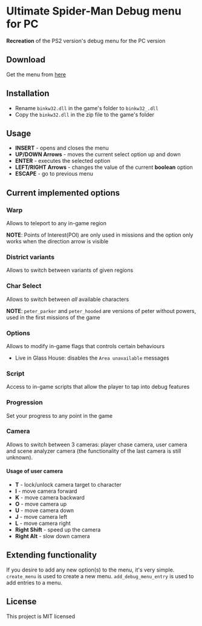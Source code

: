 # Ultimate Spider-Man Debug menu for PC 

**Recreation** of the PS2 version's debug menu for the PC version

## Download

Get the menu from [here](https://github.com/krystalgamer/usm-debug-menu/releases)

## Installation

* Rename `binkw32.dll` in the game's folder to `binkw32_.dll`
* Copy the `binkw32.dll` in the zip file to the game's folder

## Usage

* **INSERT** - opens and closes the menu
* **UP/DOWN Arrows** - moves the current select option up and down
* **ENTER** - executes the selected option
* **LEFT/RIGHT Arrows** - changes the value of the current **boolean** option
* **ESCAPE** - go to previous menu

## Current implemented options

### Warp

Allows to teleport to any in-game region

**NOTE**: Points of Interest(POI) are only used in missions and the option only works when the direction arrow is visible 

### District variants

Allows to switch between variants of given regions

### Char Select

Allows to switch between *all* available characters

**NOTE**: `peter_parker` and `peter_hooded` are versions of peter without powers, used in the first missions of the game

### Options

Allows to modify in-game flags that controls certain behaviours

* Live in Glass House: disables the `Area unavailable` messages

### Script

Access to in-game scripts that allow the player to tap into debug features

### Progression

Set your progress to any point in the game

### Camera

Allows to switch between 3 cameras: player chase camera, user camera and scene analyzer camera (the functionality of the last camera is still unknown).

#### Usage of user camera

* **T** - lock/unlock camera target to character 
* **I** - move camera forward  
* **K** - move camera backward
* **O** - move camera up 
* **U** - move camera down 
* **J** - move camera left 
* **L** - move camera right 
* **Right Shift** - speed up the camera 
* **Right Alt** - slow down camera 


## Extending functionality

If you desire to add any new option(s) to the menu, it's very simple.
`create_menu` is used to create a new menu.
`add_debug_menu_entry` is used to add entries to a menu.


## License

This project is MIT licensed
